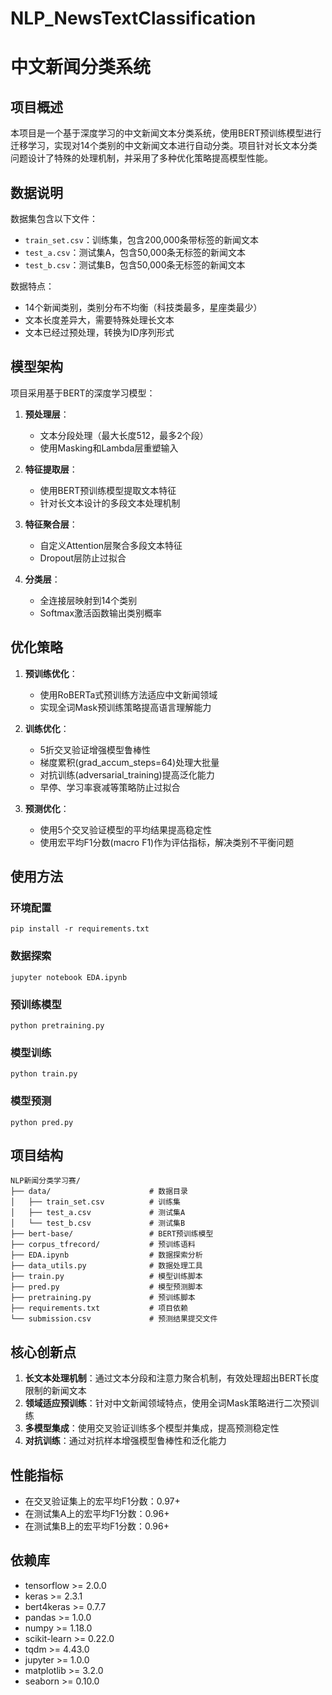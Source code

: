 # NLP_NewsTextClassification
# 中文新闻分类系统

## 项目概述

本项目是一个基于深度学习的中文新闻文本分类系统，使用BERT预训练模型进行迁移学习，实现对14个类别的中文新闻文本进行自动分类。项目针对长文本分类问题设计了特殊的处理机制，并采用了多种优化策略提高模型性能。

## 数据说明

数据集包含以下文件：
- `train_set.csv`：训练集，包含200,000条带标签的新闻文本
- `test_a.csv`：测试集A，包含50,000条无标签的新闻文本
- `test_b.csv`：测试集B，包含50,000条无标签的新闻文本

数据特点：
- 14个新闻类别，类别分布不均衡（科技类最多，星座类最少）
- 文本长度差异大，需要特殊处理长文本
- 文本已经过预处理，转换为ID序列形式

## 模型架构

项目采用基于BERT的深度学习模型：
1. **预处理层**：
   - 文本分段处理（最大长度512，最多2个段）
   - 使用Masking和Lambda层重塑输入

2. **特征提取层**：
   - 使用BERT预训练模型提取文本特征
   - 针对长文本设计的多段文本处理机制

3. **特征聚合层**：
   - 自定义Attention层聚合多段文本特征
   - Dropout层防止过拟合

4. **分类层**：
   - 全连接层映射到14个类别
   - Softmax激活函数输出类别概率

## 优化策略

1. **预训练优化**：
   - 使用RoBERTa式预训练方法适应中文新闻领域
   - 实现全词Mask预训练策略提高语言理解能力

2. **训练优化**：
   - 5折交叉验证增强模型鲁棒性
   - 梯度累积(grad_accum_steps=64)处理大批量
   - 对抗训练(adversarial_training)提高泛化能力
   - 早停、学习率衰减等策略防止过拟合

3. **预测优化**：
   - 使用5个交叉验证模型的平均结果提高稳定性
   - 使用宏平均F1分数(macro F1)作为评估指标，解决类别不平衡问题

## 使用方法

### 环境配置
```
pip install -r requirements.txt
```

### 数据探索
```
jupyter notebook EDA.ipynb
```

### 预训练模型
```
python pretraining.py
```

### 模型训练
```
python train.py
```

### 模型预测
```
python pred.py
```

## 项目结构

```
NLP新闻分类学习赛/
├── data/                      # 数据目录
│   ├── train_set.csv          # 训练集
│   ├── test_a.csv             # 测试集A
│   └── test_b.csv             # 测试集B
├── bert-base/                 # BERT预训练模型
├── corpus_tfrecord/           # 预训练语料
├── EDA.ipynb                  # 数据探索分析
├── data_utils.py              # 数据处理工具
├── train.py                   # 模型训练脚本
├── pred.py                    # 模型预测脚本
├── pretraining.py             # 预训练脚本
├── requirements.txt           # 项目依赖
└── submission.csv             # 预测结果提交文件
```

## 核心创新点

1. **长文本处理机制**：通过文本分段和注意力聚合机制，有效处理超出BERT长度限制的新闻文本
2. **领域适应预训练**：针对中文新闻领域特点，使用全词Mask策略进行二次预训练
3. **多模型集成**：使用交叉验证训练多个模型并集成，提高预测稳定性
4. **对抗训练**：通过对抗样本增强模型鲁棒性和泛化能力

## 性能指标

- 在交叉验证集上的宏平均F1分数：0.97+
- 在测试集A上的宏平均F1分数：0.96+
- 在测试集B上的宏平均F1分数：0.96+

## 依赖库

- tensorflow >= 2.0.0
- keras >= 2.3.1
- bert4keras >= 0.7.7
- pandas >= 1.0.0
- numpy >= 1.18.0
- scikit-learn >= 0.22.0
- tqdm >= 4.43.0
- jupyter >= 1.0.0
- matplotlib >= 3.2.0
- seaborn >= 0.10.0 
